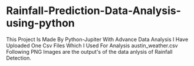 # Rainfall-Prediction-Data-Analysis-using-python
This Project Is Made By Python-Jupiter With Advance Data Analysis I Have Uploaded One Csv Files Which I Used For Analysis austin_weather.csv Following PNG Images are the output's of the data anlysis of Rainfall Detection.
